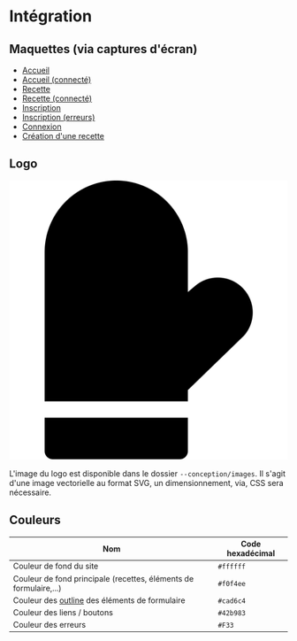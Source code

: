 # Intégration

## Maquettes (via captures d'écran)

- [Accueil](screens/homepage.png)
- [Accueil (connecté)](screens/homepage-logged-in.png)
- [Recette](screens/single-recipe.png)
- [Recette (connecté)](screens/single-recipe-logged-in.png)
- [Inscription](screens/registration-form.png)
- [Inscription (erreurs)](screens/registration-form-errors.jpg)
- [Connexion](screens/login-form.png)
- [Création d'une recette](screens/create-recipe-form.png)

## Logo

![Logo](images/logo.svg)

L'image du logo est disponible dans le dossier `--conception/images`.
Il s'agit d'une image vectorielle au format SVG, un dimensionnement, via, CSS sera nécessaire.

## Couleurs

| Nom                                                                                                     | Code hexadécimal |
|---------------------------------------------------------------------------------------------------------|------------------|
| Couleur de fond du site                                                                                 | `#ffffff`        |
| Couleur de fond principale (recettes, éléments de formulaire,...)                                       | `#f0f4ee`        |
| Couleur des [outline](https://developer.mozilla.org/fr/docs/Web/CSS/outline) des éléments de formulaire | `#cad6c4`        |
| Couleur des liens / boutons                                                                             | `#42b983`        |
| Couleur des erreurs                                                                                     | `#F33`           |
